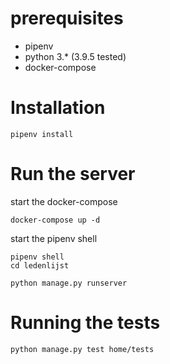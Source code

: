 # prerequisites

  * pipenv
  * python 3.* (3.9.5 tested)
  * docker-compose

# Installation

```
pipenv install
```

# Run the server

start the docker-compose
```
docker-compose up -d
```
start the pipenv shell
```
pipenv shell
cd ledenlijst
```
```
python manage.py runserver
```

# Running the tests
```
python manage.py test home/tests
```
